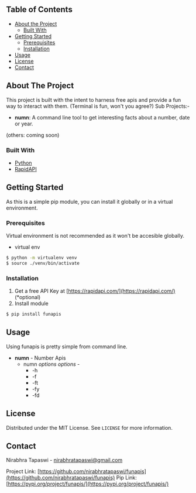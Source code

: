 <!-- TABLE OF CONTENTS -->
## Table of Contents

* [About the Project](#about-the-project)
  * [Built With](#built-with)
* [Getting Started](#getting-started)
  * [Prerequisites](#prerequisites)
  * [Installation](#installation)
* [Usage](#usage)
* [License](#license)
* [Contact](#contact)



<!-- ABOUT THE PROJECT -->
## About The Project

This project is built with the intent to harness free apis and provide a fun way to interact with them. (Terminal is fun, won't you agree?)
Sub Projects:-
- **numn**: A command line tool to get interesting facts about a number, date or year.

(others: coming soon)

### Built With
* [Python](https://www.python.org/)
* [RapidAPI](https://rapidapi.com/)



<!-- GETTING STARTED -->
## Getting Started

As this is a simple pip module, you can install it globally or in a virtual environment.

### Prerequisites

Virtual environment is not recommended as it won't be accesible globally.
* virtual env
```sh
$ python -m virtualenv venv
$ source ./venv/bin/activate
```

### Installation

1. Get a free API Key at [https://rapidapi.com/](https://rapidapi.com/) (*optional)
2. Install module
```sh
$ pip install funapis
```


<!-- USAGE EXAMPLES -->
## Usage

Using funapis is pretty simple from command line.

* **numn** - Number Apis
    * numn *options*
    *options* -
        * -h
        * -f
        * -ft
        * -fy
        * -fd

<!-- LICENSE -->
## License

Distributed under the MIT License. See `LICENSE` for more information.



<!-- CONTACT -->
## Contact

Nirabhra Tapaswi - nirabhratapaswi@gmail.com

Project Link: [https://github.com/nirabhratapaswi/funapis](https://github.com/nirabhratapaswi/funapis)
Pip Link: [https://pypi.org/project/funapis/](https://pypi.org/project/funapis/)
